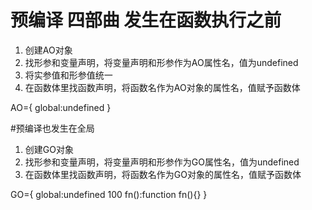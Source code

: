 # 预编译 四部曲 发生在函数执行之前

1. 创建AO对象
2. 找形参和变量声明，将变量声明和形参作为AO属性名，值为undefined
3. 将实参值和形参值统一
4. 在函数体里找函数声明，将函数名作为AO对象的属性名，值赋予函数体

AO={
    global:undefined
}

#预编译也发生在全局
1. 创建GO对象
2. 找形参和变量声明，将变量声明和形参作为GO属性名，值为undefined
3. 在函数体里找函数声明，将函数名作为GO对象的属性名，值赋予函数体

GO={
    global:undefined  100
    fn():function fn(){}
}